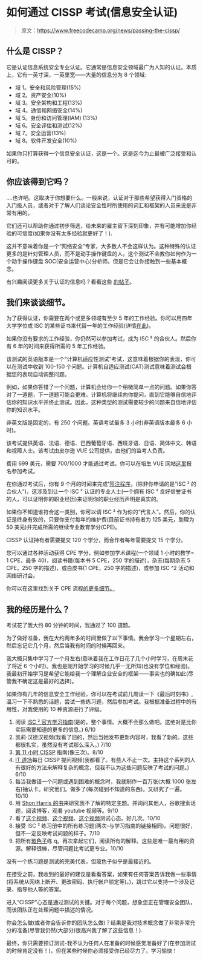 # 如何通过 CISSP 考试(信息安全认证)

> 原文：<https://www.freecodecamp.org/news/passing-the-cissp/>

## 什么是 CISSP？

它是认证信息系统安全专业认证。它通常是信息安全领域最广为人知的认证。本质上，它有一英寸深，一英里宽——大量的信息分为 8 个领域:

*   域 1。安全和风险管理(15%)
*   域 2。资产安全(10%)
*   域 3。安全架构和工程(13%)
*   域 4。通信和网络安全(14%)
*   域 5。身份和访问管理(IAM) (13%)
*   域 6。安全评估和测试(12%)
*   域 7。安全运营(13%)
*   域 8。软件开发安全(10%)

如果你只打算获得一个信息安全认证，这是一个。这是迄今为止最被广泛接受和认可的。

## 你应该得到它吗？

....也许吧。这取决于你想要什么。一般来说，认证对于那些希望获得入门资格的入门级人员，或者对于了解人们谈论安全性时所使用的词汇和框架的人员来说是非常有用的。

它们还可以帮助你通过初步筛选，给未来的雇主留下深刻印象，并有可能增加你经验的可信度(如果你没有太多经验就更好了！).

这并不意味着你是一个“网络安全”专家，大多数人不会这样认为。这种特殊的认证更多的是针对管理人员，而不是动手操作键盘的人。这个测试不会教你如何作为一个动手操作键盘 SOC(安全运营中心)分析师。但是它会让你接触到一些基本概念。

有兴趣阅读更多关于认证的信息吗？看看这些 [的帖子](https://medium.com/@pendraggon87/too-many-security-certifications-31578ccb6a55)。

## 我们来谈谈细节。

为了获得认证，你需要在两个或更多领域有至少 5 年的工作经验。你可以用四年大学学位或 ISC 的某些证书来代替一年的工作经验(详情[在此](https://www.isc2.org/Certifications/CISSP/experience-requirements))。

如果你没有要求的工作经验，你仍然可以参加考试，成为 ISC ² 的合伙人。然后你有 6 年的时间来获得所需的 5 年工作经验。

该测试的英语版本是一个“计算机适应性测试”考试，这意味着根据你的表现，你可以在测试中收到 100-150 个问题。计算机自适应测试(CAT)测试意味着测试会根据您的表现自动调整问题。

例如，如果你答错了一个问题，计算机会给你一个稍微简单一点的问题。如果你答对了一道题，下一道题可能会更难。计算机将继续向你提问，直到它能够自信地评估你的知识水平并终止测试。因此，这种类型的测试需要较少的问题来自信地评估你的知识水平。

非英文版是固定的，有 250 个问题。英语考试最多 3 小时(非英语版本最多 6 小时)。

该考试提供英语、法语、德语、巴西葡萄牙语、西班牙语、日语、简体中文、韩语和视障人士。该考试由皮尔逊 VUE 公司提供，由他们的监考人负责。

费用 699 美元，需要 700/1000 才能通过考试。你可以在培生 VUE 网站[这里](https://home.pearsonvue.com/isc2)报名参加考试。

在你通过考试后，你有 9 个月的时间来完成'[签注程序](https://www.isc2.org/Endorsement)，(除非你申请的是“ISC ² 的合伙人”)，这涉及到让一个 ISC ² 认证的专业人士(一个拥有 ISC ² 良好信誉证书的人，可以证明你的职业经历)来证明你的职业经历声明是真实的。

如果你不知道谁符合这一类别，你可以请 ISC ² 作为你的“代言人”。然后，你的认证是终身有效的，只要你支付每年的维护费(目前证书持有者为 125 美元，助理为 50 美元)并完成所需的继续专业教育学分(CPE)。

CISSP 认证持有者需要提交 120 个学分，而合作者每年需要提交 15 个学分。

您可以通过各种活动获得 CPE 学分，例如参加学术课程(一个领域 1 小时的教学= 1 CPE，最多 40)，阅读书籍(每本书 5 CPE，250 字的描述)，杂志(每期杂志 5 CPE，250 字的描述)，或白皮书(1 CPE，250 字的描述)，或参加 ISC ^2 活动和网络研讨会。

你可以在这里找到关于 CPE 流程[的更多细节。](https://www.isc2.org/-/media/ISC2/Certifications/CPE/CPE---Handbook-Digital-V2.ashx)

## 我的经历是什么？

考试花了我大约 80 分钟的时间，我通过了 100 道题。

为了做好准备，我在大约两年多的时间里做了以下事情。我会学习一个星期左右，然后忘记它几个月，然后当我有时间的时候再回来。

我大概只集中学习了一个月左右(意味着我在工作日花了几个小时学习，在周末花了将近 6 个小时)。我也是刚开始学习的时候几乎一无所知(也没有学位和经验)。我最初开始学习是希望它能给我一个理解企业安全的框架——事实也的确如此(尽管我不确定这是最好的选择)。

如果你有几年的信息安全工作经验，你可以在考试前几周读一下《最后时刻书》,温习一下不熟悉的话题，尝试一些练习题，然后参加考试。我根据准备过程中的有用性，对我使用的 10 种资源进行了评级。

1.  阅读 [ISC ² 官方学习指南](https://www.amazon.com/Certified-Information-Security-Professional-Official/dp/1119523265/ref=pd_sbs_14_t_1/140-2987288-0345827?_encoding=UTF8&pd_rd_i=1119523265&pd_rd_r=5cb6310f-f807-4df1-bcc5-46b74e31fdd4&pd_rd_w=eCx3V&pd_rd_wg=3aUfR&pf_rd_p=5cfcfe89-300f-47d2-b1ad-a4e27203a02a&pf_rd_r=GQ94ER34GEZTRP1M8051&psc=1&refRID=GQ94ER34GEZTRP1M8051)(是的，整个事情。大概不会那么做吧。这绝对是比你实际需要知道的更多的信息。) 6/10
2.  凯莉·汉德汉视频(我看了旧的，然后当她发布更新内容时，我看了新的。这些都很扎实，虽然没有考试那么深入。) 7/10
3.  [第 11 小时 CISSP](https://www.amazon.com/Eleventh-Hour-CISSP-Study-Syngress/dp/1597495662) 指南(像三次)。8/10
4.  [IT 道场](https://www.youtube.com/channel/UCwUkAunxT1BNbmKVOSEoqYA)每日 CISSP 提问视频(我都看了。有些人不止一次。主持这个系列的人有很好的方法来解释复杂的概念，但我不认为这些问题反映了考试的问题。) 6/10
5.  每当我做错一个问题或遇到困难的概念时，我就制作一百万张(大概 1000 张左右)抽认卡。研究他们。做多了(每次碰到不知道的东西)。又研究了一遍。10/10
6.  用 [Shon Harris 的书](https://www.amazon.com/CISSP-All-One-Guide-Eighth/dp/1260142655/ref=pd_sbs_14_2/140-2987288-0345827?_encoding=UTF8&pd_rd_i=1260142655&pd_rd_r=b9a4fa76-5464-404b-86be-7cfd96769bb0&pd_rd_w=Anetw&pd_rd_wg=Y0EYK&pf_rd_p=52b7592c-2dc9-4ac6-84d4-4bda6360045e&pf_rd_r=1QER8YQPVKYRBE16HDVZ&psc=1&refRID=1QER8YQPVKYRBE16HDVZ)来研究我不了解的特定主题。并询问其他人，谷歌搜索话题，阅读博客，观看 youtube 视频等。9/10
7.  看了[这个视频](https://www.youtube.com/watch?v=-99b1YUFx0A)、[这个视频](https://www.youtube.com/watch?v=FHuzohDiD50)、[这个视频](https://www.youtube.com/watch?v=eLYbFtS7G9E&t=3s)测试心态。好几次。10/10
8.  接受 ISC ² 练习册中的所有练习题(两次-与学习指南的链接相同)。问题很好，但不一定反映考试问题的样子。7/10
9.  把所有[玻色子](https://www.boson.com/)练 q。再次拿起它们，阅读所有的解释。这些是唯一最有用的资源。解释很棒，尽管问题比考试更专业。10/10

没有一个练习题是测试的完美代表，但玻色子似乎是最接近的。

在接受之前，我收到的最好的建议是看看答案，如果有任何答案告诉我做一些事情(将系统从网络上断开、更改密码、执行帐户锁定等)。)，跳过它以支持一个涉及记录、指导他人等的答案。

进入“CISSP”心态是通过测试的关键。对于每个问题，想象您正在管理安全团队，而该团队正在处理问题中描述的情况。

你会怎么做(或者你会告诉你的团队怎么做)？结果是我对技术概念做了非常非常充分的准备(尽管我仍然(大部分)很高兴我了解了这些信息！).

最终，你只需要预订测试-我不认为任何人在准备的时候感觉准备好了(在参加测试的时候肯定没有！)，但在某些时候你必须接受你已经尽力了。学习愉快！